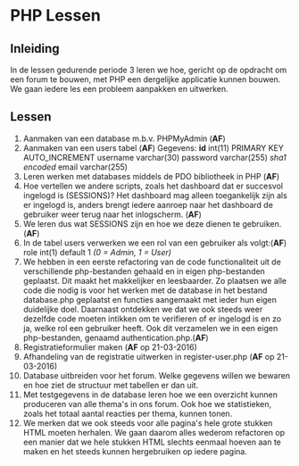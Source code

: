 # PHP Lessen

## Inleiding

In de lessen gedurende periode 3 leren we hoe, gericht op de opdracht om een forum
te bouwen, met PHP een dergelijke applicatie kunnen bouwen. We gaan iedere les een
probleem aanpakken en uitwerken.

## Lessen

1. Aanmaken van een database m.b.v. PHPMyAdmin (**AF**)
2. Aanmaken van een users tabel (**AF**)
   Gegevens:
   **id**   int(11)       PRIMARY KEY AUTO_INCREMENT
   username varchar(30)
   password varchar(255)  *sha1 encoded*
   email    varchar(255)
2. Leren werken met databases middels de PDO bibliotheek in PHP (**AF**)
3. Hoe vertellen we andere scripts, zoals het dashboard dat er succesvol
   ingelogd is (SESSIONS)? Het dashboard mag alleen toegankelijk zijn als
   er ingelogd is, anders brengt iedere aanroep naar het dashboard de gebruiker
   weer terug naar het inlogscherm. (**AF**)
4. We leren dus wat SESSIONS zijn en hoe we deze dienen te gebruiken.(**AF**)
5. In de tabel users verwerken we een rol van een gebruiker als volgt:(**AF**)
   role      int(1)        default 1 *(0 = Admin, 1 = User)*
6. We hebben in een eerste refactoring van de code functionaliteit uit de
   verschillende php-bestanden gehaald en in eigen php-bestanden geplaatst. Dit
   maakt het makkelijker en leesbaarder. Zo plaatsen we alle code die nodig is
   voor het werken met de database in het bestand database.php geplaatst en
   functies aangemaakt met ieder hun eigen duidelijke doel. Daarnaast ontdekken
   we dat we ook steeds weer dezelfde code moeten intikken om te verifieren of
   er ingelogd is en zo ja, welke rol een gebruiker heeft. Ook dit verzamelen we
   in een eigen php-bestanden, genaamd authentication.php.(**AF**)
7. Registratieformulier maken (**AF** op 21-03-2016)
8. Afhandeling van de registratie uitwerken in register-user.php (**AF** op 21-03-2016)
9. Database uitbreiden voor het forum. Welke gegevens willen we bewaren en hoe
   ziet de structuur met tabellen er dan uit.
10. Met testgegevens in de database leren hoe we een overzicht kunnen produceren
   van alle thema's in ons forum. Ook hoe we statistieken, zoals het totaal aantal
   reacties per thema, kunnen tonen.
11. We merken dat we ook steeds voor alle pagina's hele grote stukken HTML moeten
   herhalen. We gaan daarom alles wederom refactoren op een manier dat we hele
   stukken HTML slechts eenmaal hoeven aan te maken en het steeds kunnen hergebruiken
   op iedere pagina.